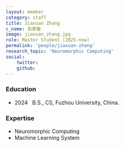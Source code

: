 ```yaml
---
layout: member
category: staff
title: Jiaxuan Zhang
c_name: 张家璇
image: jiaxuan_zhang.jpg
role: Master Student (2025-now)
permalink: 'people/jiaxuan-zhang'
research_topic: 'Neuromorphic Computing'
social:
    twitter: 
    github: 
---
```


### <i class="fas fa-graduation-cap"></i> Education
- 2024 &nbsp; B.S., CS, Fuzhou University, China.

### Expertise
- Neuromorphic Computing
- Machine Learning System
